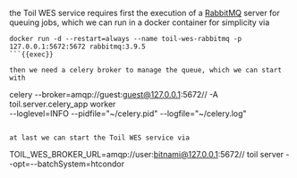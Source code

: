 the Toil WES service requires first the execution of a [RabbitMQ](https://www.rabbitmq.com/) server for queuing jobs, which we can run in a docker container for simplicity via

```
docker run -d --restart=always --name toil-wes-rabbitmq -p 127.0.0.1:5672:5672 rabbitmq:3.9.5
```{{exec}}

then we need a celery broker to manage the queue, which we can start with

```
celery --broker=amqp://guest:guest@127.0.0.1:5672// -A toil.server.celery_app worker \
  --loglevel=INFO --pidfile="~/celery.pid" --logfile="~/celery.log"
```{{exec}}

at last we can start the Toil WES service via

```
TOIL_WES_BROKER_URL=amqp://user:bitnami@127.0.0.1:5672//  toil server --opt=--batchSystem=htcondor
```{{exec}}

